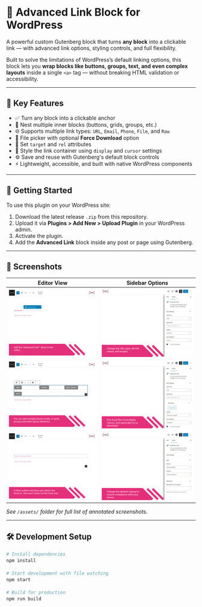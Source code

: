 # 🔗 Advanced Link Block for WordPress

A powerful custom Gutenberg block that turns **any block** into a clickable link — with advanced link options, styling controls, and full flexibility.

Built to solve the limitations of WordPress’s default linking options, this block lets you **wrap blocks like buttons, groups, text, and even complex layouts** inside a single `<a>` tag — without breaking HTML validation or accessibility.

---

## 🎯 Key Features

- ✅ Turn any block into a clickable anchor
- 🧱 Nest multiple inner blocks (buttons, grids, groups, etc.)
- 🌐 Supports multiple link types: `URL`, `Email`, `Phone`, `File`, and `Raw`
- 💾 File picker with optional **Force Download** option
- 🎯 Set `target` and `rel` attributes
- 🎨 Style the link container using `display` and `cursor` settings
- ⚙️ Save and reuse with Gutenberg's default block controls
- ⚡ Lightweight, accessible, and built with native WordPress components

---

## 🚀 Getting Started

To use this plugin on your WordPress site:

1. Download the latest release `.zip` from this repository.
2. Upload it via **Plugins > Add New > Upload Plugin** in your WordPress admin.
3. Activate the plugin.
4. Add the **Advanced Link** block inside any post or page using Gutenberg.

---

## 📸 Screenshots

| Editor View | Sidebar Options |
|-------------|-----------------|
| ![Screenshot 1](https://github.com/Scerno/Advanced-Link-Block/blob/main/assets/screenshot-1.png) | ![Screenshot 5](https://github.com/Scerno/Advanced-Link-Block/blob/main/assets/screenshot-5.png) |
| ![Screenshot 3](https://github.com/Scerno/Advanced-Link-Block/blob/main/assets/screenshot-3.png) | ![Screenshot 6](https://github.com/Scerno/Advanced-Link-Block/blob/main/assets/screenshot-6.png) |
| ![Screenshot 2](https://github.com/Scerno/Advanced-Link-Block/blob/main/assets/screenshot-2.png) | ![Screenshot 7](https://github.com/Scerno/Advanced-Link-Block/blob/main/assets/screenshot-7.png) |

*See `/assets/` folder for full list of annotated screenshots.*

---

## 🛠️ Development Setup

```bash
# Install dependencies
npm install

# Start development with file watching
npm start

# Build for production
npm run build
